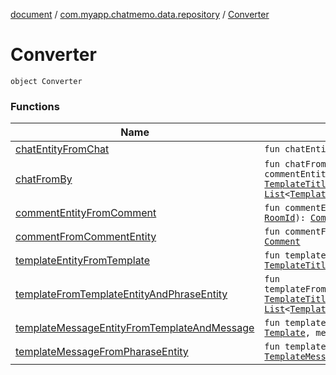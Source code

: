 [document](../../index.md) / [com.myapp.chatmemo.data.repository](../index.md) / [Converter](./index.md)

# Converter

`object Converter`

### Functions

| Name | Summary |
|---|---|
| [chatEntityFromChat](chat-entity-from-chat.md) | `fun chatEntityFromChat(chatRoom: `[`ChatRoom`](../../com.myapp.chatmemo.domain.model.entity/-chat-room/index.md)`): `[`ChatRoomEntity`](../../com.myapp.chatmemo.data.database.entity/-chat-room-entity/index.md) |
| [chatFromBy](chat-from-by.md) | `fun chatFromBy(chatRoomEntity: `[`ChatRoomEntity`](../../com.myapp.chatmemo.data.database.entity/-chat-room-entity/index.md)`, commentEntityList: `[`List`](https://kotlinlang.org/api/latest/jvm/stdlib/kotlin.collections/-list/index.html)`<`[`CommentEntity`](../../com.myapp.chatmemo.data.database.entity/-comment-entity/index.md)`>, templateTitleEntity: `[`TemplateTitleEntity`](../../com.myapp.chatmemo.data.database.entity/-template-title-entity/index.md)`?, templateMessageList: `[`List`](https://kotlinlang.org/api/latest/jvm/stdlib/kotlin.collections/-list/index.html)`<`[`TemplateMessageEntity`](../../com.myapp.chatmemo.data.database.entity/-template-message-entity/index.md)`>?): `[`ChatRoom`](../../com.myapp.chatmemo.domain.model.entity/-chat-room/index.md) |
| [commentEntityFromComment](comment-entity-from-comment.md) | `fun commentEntityFromComment(comment: `[`Comment`](../../com.myapp.chatmemo.domain.model.value/-comment/index.md)`, roomId: `[`RoomId`](../../com.myapp.chatmemo.domain.model.value/-room-id/index.md)`): `[`CommentEntity`](../../com.myapp.chatmemo.data.database.entity/-comment-entity/index.md) |
| [commentFromCommentEntity](comment-from-comment-entity.md) | `fun commentFromCommentEntity(commentEntity: `[`CommentEntity`](../../com.myapp.chatmemo.data.database.entity/-comment-entity/index.md)`): `[`Comment`](../../com.myapp.chatmemo.domain.model.value/-comment/index.md) |
| [templateEntityFromTemplate](template-entity-from-template.md) | `fun templateEntityFromTemplate(template: `[`Template`](../../com.myapp.chatmemo.domain.model.entity/-template/index.md)`): `[`TemplateTitleEntity`](../../com.myapp.chatmemo.data.database.entity/-template-title-entity/index.md) |
| [templateFromTemplateEntityAndPhraseEntity](template-from-template-entity-and-phrase-entity.md) | `fun templateFromTemplateEntityAndPhraseEntity(templateTitleEntity: `[`TemplateTitleEntity`](../../com.myapp.chatmemo.data.database.entity/-template-title-entity/index.md)`, templateMessageEntityList: `[`List`](https://kotlinlang.org/api/latest/jvm/stdlib/kotlin.collections/-list/index.html)`<`[`TemplateMessageEntity`](../../com.myapp.chatmemo.data.database.entity/-template-message-entity/index.md)`>): `[`Template`](../../com.myapp.chatmemo.domain.model.entity/-template/index.md) |
| [templateMessageEntityFromTemplateAndMessage](template-message-entity-from-template-and-message.md) | `fun templateMessageEntityFromTemplateAndMessage(template: `[`Template`](../../com.myapp.chatmemo.domain.model.entity/-template/index.md)`, message: `[`TemplateMessage`](../../com.myapp.chatmemo.domain.model.value/-template-message/index.md)`): `[`TemplateMessageEntity`](../../com.myapp.chatmemo.data.database.entity/-template-message-entity/index.md) |
| [templateMessageFromPharaseEntity](template-message-from-pharase-entity.md) | `fun templateMessageFromPharaseEntity(templateMessage: `[`TemplateMessageEntity`](../../com.myapp.chatmemo.data.database.entity/-template-message-entity/index.md)`): `[`TemplateMessage`](../../com.myapp.chatmemo.domain.model.value/-template-message/index.md) |
